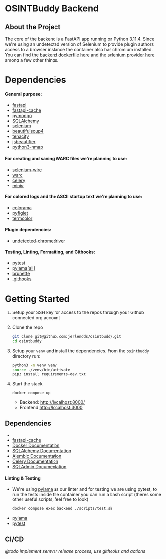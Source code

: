 # OSINTBuddy Backend

<!-- https://nvd.nist.gov/developers/vulnerabilities
https://www.exploit-db.com/google-hacking-database -->

## About the Project
  The core of the backend is a FastAPI app running on Python 3.11.4. Since we're using an undetected version of Selenium to provide plugin authors access to a browser instance the container also has chromium installed. You can find the [backend dockerfile here](backend/backend.Dockerfile) and the [selenium provider here](backend/app/app/api/deps.py) among a few other things.

# Dependencies
#### **General purpose:**
- [fastapi](https://pypi.org/project/fastapi/0.97.0/)
- [fastapi-cache](https://pypi.org/project/fastapi-cache/0.1.0/)
- [pymongo](https://pypi.org/project/pymongo/4.3.3/)
- [SQLAlchemy](https://pypi.org/project/SQLAlchemy/2.0.16/)
- [selenium](https://pypi.org/project/selenium/4.10.0/)
- [beautifulsoup4](https://pypi.org/project/beautifulsoup4/4.12.2/)
- [tenacity](https://pypi.org/project/tenacity/)
- [jsbeautifier](https://pypi.org/project/jsbeautifier/1.14.8/)
- [python3-nmap](https://pypi.org/project/python3-nmap/1.6.0/)

#### **For creating and saving WARC files we're planning to use:**
- [selenium-wire](https://pypi.org/project/selenium-wire/5.1.0/)
- [warc](https://pypi.org/project/warc/0.2.1/)
- [celery](https://pypi.org/project/celery/5.3.0/)
- [minio](https://pypi.org/project/minio/7.1.15/)

#### **For colored logs and the ASCII startup text we're planning to use:**
- [colorama](https://pypi.org/project/colorama/)
- [pyfiglet](https://pypi.org/project/pyfiglet/0.8.post1/)
- [termcolor](https://pypi.org/project/termcolor/2.3.0/)

#### **Plugin dependencies:**
- [undetected-chromedriver](https://pypi.org/project/undetected-chromedriver/)

#### **Testing, Linting, Formatting, and Githooks:**
- [pytest](https://pypi.org/project/pytest/7.3.2/)
- [pylama[all]](https://pypi.org/project/pylama/8.4.1/)
- [brunette](https://pypi.org/project/brunette/0.2.8/)
- [.githooks](https://github.com/rycus86/githooks)


# Getting Started
  1. Setup your SSH key for access to the repos through your Github connected org account 

  2. Clone the repo
      ```bash
      git clone git@github.com:jerlendds/osintbuddy.git
      cd osintbuddy
      ```

  3. Setup your `venv` and install the dependencies. From the `osintbuddy` directory run:
      ```bash
      python3 -m venv venv
      source ./venv/bin/activate
      pip3 install requirements-dev.txt
      ```

  4. Start the stack
      ```bash
      docker compose up
      ```
      - Backend: [http://localhost:8000/](http://localhost:8000/)
      - Frontend [http://localhost:3000](http://localhost:3000)


## Dependencies
  - 
  - [fastapi-cache](https://github.com/comeuplater/fastapi_cache)
  - [Docker Documentation](https://docs.docker.com/)
  - [SQLAlchemy Documentation](https://docs.sqlalchemy.org/en/14/)
  - [Alembic Documentation](https://alembic.sqlalchemy.org/en/latest/)
  - [Celery Documentation](https://docs.celeryq.dev/en/stable/)
  - [SQLAdmin Documentation](https://aminalaee.dev/sqladmin/)


#### Linting & Testing
  - We're using [pylama](https://github.com/klen/pylama) as our linter and  for testing
    we are using pytest, to run the tests inside the container you can run a bash script 
      (theres some other useful scripts, feel free to look)
      ```bash
      docker compose exec backend ./scripts/test.sh
       ```
  - [pylama](https://klen.github.io/pylama/)
  - [pytest](https://docs.pytest.org/en/7.1.x/contents.html)


## CI/CD
*@todo implement semver release process, use githooks and actions*
